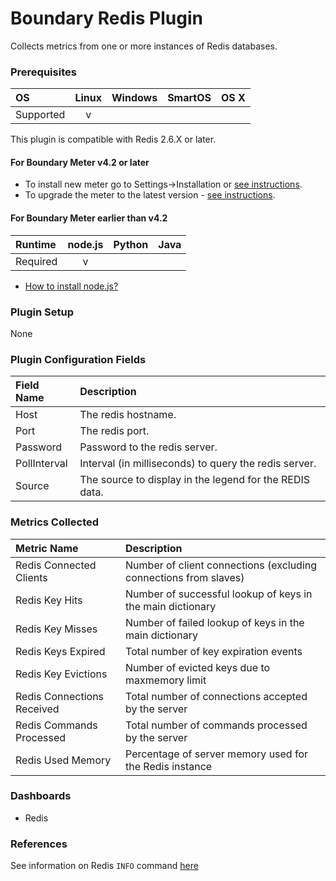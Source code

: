 # Boundary Redis Plugin

Collects metrics from one or more instances of Redis databases.

### Prerequisites

|     OS    | Linux | Windows | SmartOS | OS X |
|:----------|:-----:|:-------:|:-------:|:----:|
| Supported |   v   |         |         |      |

This plugin is compatible with Redis 2.6.X or later.

#### For Boundary Meter v4.2 or later

- To install new meter go to Settings->Installation or [see instructions](https://help.boundary.com/hc/en-us/sections/200634331-Installation).
- To upgrade the meter to the latest version - [see instructions](https://help.boundary.com/hc/en-us/articles/201573102-Upgrading-the-Boundary-Meter). 

#### For Boundary Meter earlier than v4.2

|  Runtime | node.js | Python | Java |
|:---------|:-------:|:------:|:----:|
| Required |    v    |        |      |

- [How to install node.js?](https://help.boundary.com/hc/articles/202360701)

### Plugin Setup

None

### Plugin Configuration Fields

|Field Name  |Description                                            |
|:-----------|:------------------------------------------------------|
|Host        |The redis hostname.                                    |
|Port        |The redis port.                                        |
|Password    |Password to the redis server.                          |
|PollInterval|Interval (in milliseconds) to query the redis server.  |
|Source      |The source to display in the legend for the REDIS data.|

### Metrics Collected

|Metric Name               |Description|
|:-------------------------|:---------------------------------------------------------------|
|Redis Connected Clients   |Number of client connections (excluding connections from slaves)|
|Redis Key Hits            |Number of successful lookup of keys in the main dictionary      |
|Redis Key Misses          |Number of failed lookup of keys in the main dictionary          |
|Redis Keys Expired        |Total number of key expiration events                           |
|Redis Key Evictions       |Number of evicted keys due to maxmemory limit                   |
|Redis Connections Received|Total number of connections accepted by the server              |
|Redis Commands Processed  |Total number of commands processed by the server                |
|Redis Used Memory         |Percentage of server memory used for the Redis instance         |

### Dashboards

- Redis

### References

See information on Redis `INFO` command [here](http://redis.io/commands/info)
